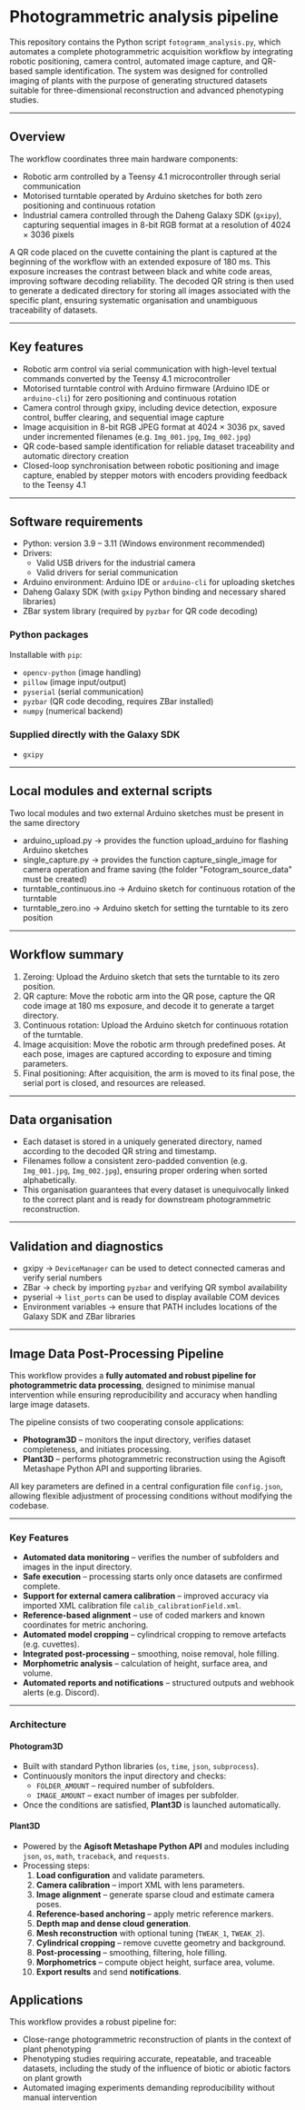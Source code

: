# Photogrammetric analysis pipeline

This repository contains the Python script `fotogramm_analysis.py`, which automates a complete photogrammetric acquisition workflow by integrating robotic positioning, camera control, automated image capture, and QR-based sample identification. The system was designed for controlled imaging of plants with the purpose of generating structured datasets suitable for three-dimensional reconstruction and advanced phenotyping studies.

---

## Overview

The workflow coordinates three main hardware components:

- Robotic arm controlled by a Teensy 4.1 microcontroller through serial communication  
- Motorised turntable operated by Arduino sketches for both zero positioning and continuous rotation  
- Industrial camera controlled through the Daheng Galaxy SDK (`gxipy`), capturing sequential images in 8-bit RGB format at a resolution of 4024 × 3036 pixels  

A QR code placed on the cuvette containing the plant is captured at the beginning of the workflow with an extended exposure of 180 ms. This exposure increases the contrast between black and white code areas, improving software decoding reliability. The decoded QR string is then used to generate a dedicated directory for storing all images associated with the specific plant, ensuring systematic organisation and unambiguous traceability of datasets.

---

## Key features

- Robotic arm control via serial communication with high-level textual commands converted by the Teensy 4.1 microcontroller
- Motorised turntable control with Arduino firmware (Arduino IDE or `arduino-cli`) for zero positioning and continuous rotation  
- Camera control through gxipy, including device detection, exposure control, buffer clearing, and sequential image capture  
- Image acquisition in 8-bit RGB JPEG format at 4024 × 3036 px, saved under incremented filenames (e.g. `Img_001.jpg`, `Img_002.jpg`)  
- QR code-based sample identification for reliable dataset traceability and automatic directory creation  
- Closed-loop synchronisation between robotic positioning and image capture, enabled by stepper motors with encoders providing feedback to the Teensy 4.1  

---

## Software requirements

- Python: version 3.9 – 3.11 (Windows environment recommended)  
- Drivers:  
  - Valid USB drivers for the industrial camera  
  - Valid drivers for serial communication  
- Arduino environment: Arduino IDE or `arduino-cli` for uploading sketches  
- Daheng Galaxy SDK (with `gxipy` Python binding and necessary shared libraries)  
- ZBar system library (required by `pyzbar` for QR code decoding)  

### Python packages

Installable with `pip`:  
- `opencv-python` (image handling)
- `pillow` (image input/output)
- `pyserial` (serial communication)
- `pyzbar` (QR code decoding, requires ZBar installed)
- `numpy` (numerical backend)

### Supplied directly with the Galaxy SDK

- `gxipy`  

---
## Local modules and external scripts

Two local modules and two external Arduino sketches must be present in the same directory  

- arduino_upload.py → provides the function upload_arduino for flashing Arduino sketches  
- single_capture.py → provides the function capture_single_image for camera operation and frame saving  (the folder "Fotogram_source_data" must be created)  
- turntable_continuous.ino → Arduino sketch for continuous rotation of the turntable  
- turntable_zero.ino → Arduino sketch for setting the turntable to its zero position

---

## Workflow summary

1. Zeroing: Upload the Arduino sketch that sets the turntable to its zero position.  
2. QR capture: Move the robotic arm into the QR pose, capture the QR code image at 180 ms exposure, and decode it to generate a target directory.  
3. Continuous rotation: Upload the Arduino sketch for continuous rotation of the turntable.  
4. Image acquisition: Move the robotic arm through predefined poses. At each pose, images are captured according to exposure and timing parameters.  
5. Final positioning: After acquisition, the arm is moved to its final pose, the serial port is closed, and resources are released.  

---

## Data organisation

- Each dataset is stored in a uniquely generated directory, named according to the decoded QR string and timestamp.  
- Filenames follow a consistent zero-padded convention (e.g. `Img_001.jpg`, `Img_002.jpg`), ensuring proper ordering when sorted alphabetically.  
- This organisation guarantees that every dataset is unequivocally linked to the correct plant and is ready for downstream photogrammetric reconstruction.  

---

## Validation and diagnostics

- gxipy → `DeviceManager` can be used to detect connected cameras and verify serial numbers  
- ZBar → check by importing `pyzbar` and verifying QR symbol availability  
- pyserial → `list_ports` can be used to display available COM devices  
- Environment variables → ensure that PATH includes locations of the Galaxy SDK and ZBar libraries  

---

## Image Data Post-Processing Pipeline

This workflow provides a **fully automated and robust pipeline for photogrammetric data processing**, designed to minimise manual intervention while ensuring reproducibility and accuracy when handling large image datasets.  

The pipeline consists of two cooperating console applications:  

- **Photogram3D** – monitors the input directory, verifies dataset completeness, and initiates processing.  
- **Plant3D** – performs photogrammetric reconstruction using the Agisoft Metashape Python API and supporting libraries.  

All key parameters are defined in a central configuration file `config.json`, allowing flexible adjustment of processing conditions without modifying the codebase.  

---

### Key Features
- **Automated data monitoring** – verifies the number of subfolders and images in the input directory.  
- **Safe execution** – processing starts only once datasets are confirmed complete.  
- **Support for external camera calibration** – improved accuracy via imported XML calibration file `calib_calibrationField.xml`.  
- **Reference-based alignment** – use of coded markers and known coordinates for metric anchoring.  
- **Automated model cropping** – cylindrical cropping to remove artefacts (e.g. cuvettes).  
- **Integrated post-processing** – smoothing, noise removal, hole filling.  
- **Morphometric analysis** – calculation of height, surface area, and volume.  
- **Automated reports and notifications** – structured outputs and webhook alerts (e.g. Discord).  

---

### Architecture

#### Photogram3D
- Built with standard Python libraries (`os`, `time`, `json`, `subprocess`).  
- Continuously monitors the input directory and checks:  
  - `FOLDER_AMOUNT` – required number of subfolders.  
  - `IMAGE_AMOUNT` – exact number of images per subfolder.  
- Once the conditions are satisfied, **Plant3D** is launched automatically.  

#### Plant3D
- Powered by the **Agisoft Metashape Python API** and modules including `json`, `os`, `math`, `traceback`, and `requests`.  
- Processing steps:  
  1. **Load configuration** and validate parameters.  
  2. **Camera calibration** – import XML with lens parameters.  
  3. **Image alignment** – generate sparse cloud and estimate camera poses.  
  4. **Reference-based anchoring** – apply metric reference markers.  
  5. **Depth map and dense cloud generation**.  
  6. **Mesh reconstruction** with optional tuning (`TWEAK_1`, `TWEAK_2`).  
  7. **Cylindrical cropping** – remove cuvette geometry and background.  
  8. **Post-processing** – smoothing, filtering, hole filling.  
  9. **Morphometrics** – compute object height, surface area, volume.  
  10. **Export results** and send **notifications**.  


## Applications

This workflow provides a robust pipeline for:  

- Close-range photogrammetric reconstruction of plants in the context of plant phenotyping  
- Phenotyping studies requiring accurate, repeatable, and traceable datasets, including the study of the influence of biotic or abiotic factors on plant growth  
- Automated imaging experiments demanding reproducibility without manual intervention  
 

